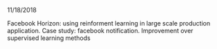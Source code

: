 11/18/2018

Facebook Horizon: using reinforment learning in large scale production application. Case study: facebook notification. Improvement over supervised learning methods
